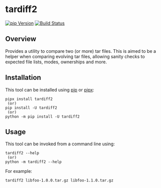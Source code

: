 # tardiff2

[![pip Version](https://badgen.net/pypi/v/tardiff2?label=PyPI)](https://pypi.python.org/pypi/tardiff2)
[![Build Status](https://github.com/jdknight/tardiff2/actions/workflows/build.yml/badge.svg)](https://github.com/jdknight/tardiff2/actions/workflows/build.yml)

## Overview

Provides a utility to compare two (or more) tar files. This is aimed to
be a helper when comparing evolving tar files, allowing sanity checks to
expected file lists, modes, ownerships and more.

## Installation

This tool can be installed using [pip][pip] or [pipx][pipx]:

```shell
pipx install tardiff2
 (or)
pip install -U tardiff2
 (or)
python -m pip install -U tardiff2
```

## Usage

This tool can be invoked from a command line using:

```shell
tardiff2 --help
 (or)
python -m tardiff2 --help
```

For example:

```shell
tardiff2 libfoo-1.0.0.tar.gz libfoo-1.1.0.tar.gz
```


[pip]: https://pip.pypa.io/
[pipx]: https://pipx.pypa.io/
